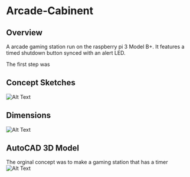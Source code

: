 # Arcade-Cabinent
## Overview
A arcade gaming station run on the raspberry pi 3 Model B+. It features a timed shutdown button  synced with an alert LED. 
 
 The first step was 
## Concept Sketches 

 ![Alt Text](https://i.imgur.com/Xfscs6u.jpg)
## Dimensions

  ![Alt Text](https://i.imgur.com/sg8ml60.png)

## AutoCAD 3D Model

The orginal concept was to make a gaming station that has a timer
 ![Alt Text](https://i.imgur.com/XIxONXc.png)

